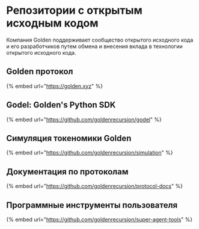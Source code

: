 # Репозитории с открытым исходным кодом  
  
Компания Golden поддерживает сообщество открытого исходного кода и его разработчиков путем обмена и внесения вклада в технологии открытого исходного кода.  
  
## Golden протокол  
  
{% embed url="https://golden.xyz" %}  
  
## Godel: Golden's Python SDK  
  
{% embed url="https://github.com/goldenrecursion/godel" %}  
  
## Симуляция токеномики Golden  
  
{% embed url="https://github.com/goldenrecursion/simulation" %}  
  
## Документация по протоколам  
  
{% embed url="https://github.com/goldenrecursion/protocol-docs" %}  
  
## Программные инструменты пользователя  
  
{% embed url="https://github.com/goldenrecursion/super-agent-tools" %}  
  
